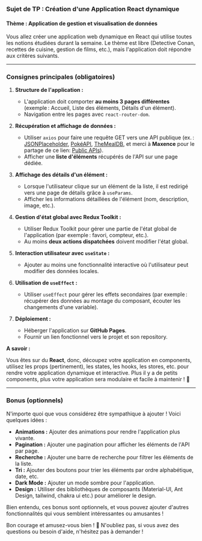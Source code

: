 ### Sujet de TP : **Création d'une Application React dynamique**

#### **Thème : Application de gestion et visualisation de données**
Vous allez créer une application web dynamique en React qui utilise toutes les notions étudiées durant la semaine. Le thème est libre (Detective Conan, recettes de cuisine, gestion de films, etc.), mais l'application doit répondre aux critères suivants.

---

### **Consignes principales (obligatoires)**

1. **Structure de l'application :**
   - L'application doit comporter **au moins 3 pages différentes** (exemple : Accueil, Liste des éléments, Détails d'un élément).
   - Navigation entre les pages avec `react-router-dom`.

2. **Récupération et affichage de données :**
   - Utiliser `axios` pour faire une requête GET vers une API publique (ex. : [JSONPlaceholder](https://jsonplaceholder.org/), [PokéAPI](https://pokeapi.co/), [TheMealDB](https://www.themealdb.com/api.php), et merci à **Maxence** pour le partage de ce lien: [Public APIs](https://github.com/public-apis/public-apis?tab=readme-ov-file/)).
   - Afficher une **liste d'éléments** récupérés de l'API sur une page dédiée.

3. **Affichage des détails d'un élément :**
   - Lorsque l'utilisateur clique sur un élément de la liste, il est redirigé vers une page de détails grâce à `useParams`.
   - Afficher les informations détaillées de l'élément (nom, description, image, etc.).

4. **Gestion d'état global avec Redux Toolkit :**
   - Utiliser Redux Toolkit pour gérer une partie de l'état global de l'application (par exemple : favori, compteur, etc.).
   - Au moins **deux actions dispatchées** doivent modifier l'état global.

5. **Interaction utilisateur avec `useState` :**
   - Ajouter au moins une fonctionnalité interactive où l'utilisateur peut modifier des données locales.

6. **Utilisation de `useEffect` :**
   - Utiliser `useEffect` pour gérer les effets secondaires (par exemple : récupérer des données au montage du composant, écouter les changements d'une variable).

7. **Déploiement :**
   - Héberger l'application sur **GitHub Pages**.
   - Fournir un lien fonctionnel vers le projet et son repository.

**A savoir :**

Vous êtes sur du **React**, donc, découpez votre application en components, utilisez les props (pertinement), les states, les hooks, les stores, etc. pour rendre votre application dynamique et interactive.
Plus il y a de petits components, plus votre application sera modulaire et facile à maintenir ! 🧩

---

### **Bonus (optionnels)**

N'importe quoi que vous considérez être sympathique à ajouter ! Voici quelques idées :

- **Animations :** Ajouter des animations pour rendre l'application plus vivante.
- **Pagination :** Ajouter une pagination pour afficher les éléments de l'API par page.
- **Recherche :** Ajouter une barre de recherche pour filtrer les éléments de la liste.
- **Tri :** Ajouter des boutons pour trier les éléments par ordre alphabétique, date, etc.
- **Dark Mode :** Ajouter un mode sombre pour l'application.
- **Design :** Utiliser des bibliothèques de composants (Material-UI, Ant Design, tailwind, chakra ui etc.) pour améliorer le design.

Bien entendu, ces bonus sont optionnels, et vous pouvez ajouter d'autres fonctionnalités qui vous semblent intéressantes ou amusantes !

Bon courage et amusez-vous bien ! 🎉
N'oubliez pas, si vous avez des questions ou besoin d'aide, n'hésitez pas à demander !
